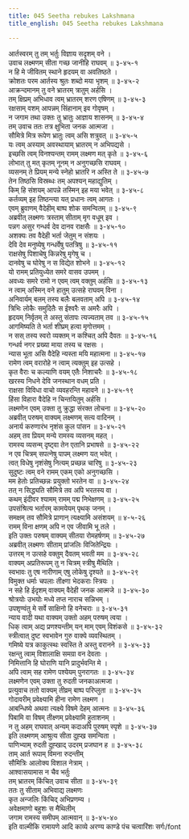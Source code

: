 ```yaml
---
title: 045 Seetha rebukes Lakshmana
title_english: 045 Seetha rebukes Lakshmana

---
```

आर्तस्वरम् तु तम् भर्तुः विज्ञाय सदृशम् वने ।  
उवाच लक्ष्मणम् सीता गच्छ जानीहि राघवम् ॥ ३-४५-१  
न हि मे जीवितम् स्थाने हृदयम् वा अवतिष्ठते ।  
क्रोशतः परम आर्तस्य श्रुतः शब्दो मया भृशम् ॥ ३-४५-२  
आक्रन्दमानम् तु वने भ्रातरम् त्रातुम् अर्हसि ।  
तम् क्षिप्रम् अभिधाव त्वम् भ्रातरम् शरण एषिणम् ॥ ३-४५-३  
रक्षसाम् वशम् आपन्नम् सिंहानाम् इव गोवृषम् ।  
न जगाम तथा उक्तः तु भ्रातुः आज्ञाय शासनम् ॥ ३-४५-४  
तम् उवाच ततः तत्र क्षुभिता जनक आत्मजा ।  
सौमित्रे मित्र रूपेण भ्रातुः त्वम् असि शत्रुवत् ॥ ३-४५-५  
यः त्वम् अस्याम् अवस्थायाम् भ्रातरम् न अभिपद्यसे ।  
इच्छसि त्वम् विनश्यन्तम् रामम् लक्ष्मण मत् कृते ॥ ३-४५-६  
लोभात् तु मत् कृतम् नूनम् न अनुगच्छसि राघवम् ।  
व्यसनम् ते प्रियम् मन्ये स्नेहो भ्रातरि न अस्ति ते ॥ ३-४५-७  
तेन तिष्ठसि विस्रब्धः तम् अपश्यन् महाद्युतिम् ।  
किम् हि संशयम् आपन्ने तस्मिन् इह मया भवेत् ॥ ३-४५-८  
कर्तव्यम् इह तिष्ठन्त्या यत् प्रधानः त्वम् आगतः ।  
एवम् ब्रुवाणम् वैदेहीम् बाष्प शोक समन्वितम् ॥ ३-४५-९  
अब्रवीत् लक्ष्मणः त्रस्ताम् सीताम् मृग वधूम् इव ।  
पन्नग असुर गन्धर्व देव दानव राक्षसैः ॥ ३-४५-१०  
अशक्यः तव वैदेही भर्ता जेतुम् न संशयः ।  
देवि देव मनुष्येषु गन्धर्वेषु पतत्रिषु ॥ ३-४५-११  
राक्षसेषु पिशाचेषु किन्नरेषु मृगेषु च ।  
दानवेषु च घोरेषु न स विद्येत शोभने ॥ ३-४५-१२  
यो रामम् प्रतियुध्येत समरे वासव उपमम् ।  
अवध्यः समरे रामो न एवम् त्वम् वक्तुम् अर्हसि ॥ ३-४५-१३  
न त्वाम् अस्मिन् वने हातुम् उत्सहे राघवम् विना ।  
अनिवार्यम् बलम् तस्य बलैः बलवताम् अपि ॥ ३-४५-१४  
त्रिभिः लोकैः समुदितैः स ईश्वरैः स अमरैः अपि ।  
हृदयम् निर्वृतम् ते अस्तु संतापः त्यज्यताम् तव ॥ ३-४५-१५  
आगमिष्यति ते भर्ता शीघ्रम् हत्वा मृगोत्तमम् ।  
न सस् तस्य स्वरो व्यक्तम् न कश्चित् अपि दैवतः ॥ ३-४५-१६  
गन्धर्व नगर प्रख्या माया तस्य च रक्षसः ।  
न्यास भूता असि वैदेहि न्यस्ता मयि महात्मना ॥ ३-४५-१७  
रामेण त्वम् वरारोहे न त्वाम् त्यक्तुम् इह उत्सहे ।  
कृत वैराः च कल्याणि वयम् एतैः निशाचरैः ॥ ३-४५-१८  
खरस्य निधने देवि जनस्थान वधम् प्रति ।  
राक्षसा विविधा वाचो व्यवहरन्ति महावने ॥ ३-४५-१९  
हिंसा विहारा वैदेहि न चिन्तयितुम् अर्हसि ।  
लक्ष्मणेन एवम् उक्ता तु क्रुद्धा संरक्त लोचना ॥ ३-४५-२०  
अब्रवीत् परुषम् वाक्यम् लक्ष्मणम् सत्य वादिनम् ।  
अनार्य करुणारंभ नृशंस कुल पांसन ॥ ३-४५-२१  
अहम् तव प्रियम् मन्ये रामस्य व्यसनम् महत् ।  
रामस्य व्यसन्म् दृष्ट्वा तेन एतानि प्रभाषसे ॥ ३-४५-२२  
न एव चित्रम् सपत्नेषु पापम् लक्ष्मण यत् भवेत् ।  
त्वत् विधेषु नृशंसेषु नित्यम् प्रच्छन्न चारिषु ॥ ३-४५-२३  
सुदुष्टः त्वम् वने रामम् एकम् एको अनुगच्छसि ।  
मम हेतोः प्रतिच्छन्नः प्रयुक्तो भरतेन वा ॥ ३-४५-२४  
तत् न सिद्ध्यति सौमित्रे तव अपि भरतस्य वा ।  
कथम् इंदीवर श्यामम् रामम् पद्म निभेक्षणम् ॥ ३-४५-२५  
उपसंश्रित्य भर्तारम् कामयेयम् पृथक् जनम् ।  
समक्षम् तव सौमित्रे प्राणान् त्यक्ष्यामि असंशयम् ॥ ४-५-२६  
रामम् विना क्षणम् अपि न एव जीवामि भू तले ।  
इति उक्तः परुषम् वाक्यम् सीतया रोमहर्षणम् ॥ ३-४५-२७  
अब्रवीत् लक्ष्मणः सीताम् प्रांजलिः विजितेन्द्रियः ।  
उत्तरम् न उत्सहे वक्तुम् दैवतम् भवती मम ॥ ३-४५-२८  
वाक्यम् अप्रतिरूपम् तु न चित्रम् स्त्रीषु मैथिलि ।  
स्वभावः तु एष नारीणाम् एषु लोकेषु दृश्यते ॥ ३-४५-२९  
विमुक्त धर्माः चपलाः तीक्ष्णा भेदकराः स्त्रियः ।  
न सहे हि ईदृशम् वाक्यम् वैदेही जनक आत्मजे ॥ ३-४५-३०  
श्रोत्रयोः उभयोः मध्ये तप्त नाराच सन्निभम् ।  
उपशृण्वंतु मे सर्वे साक्षिनो हि वनेचराः ॥ ३-४५-३१  
न्याय वादी यथा वाक्यम् उक्तो अहम् परुषम् त्वया ।  
धिक् त्वाम् अद्य प्रणश्यन्तीम् यन् माम् एवम् विशंकसे ॥ ३-४५-३२  
स्त्रीत्वात् दुष्ट स्वभावेन गुरु वाक्ये व्यवस्थितम् ।  
गमिष्ये यत्र काकुत्स्थः स्वस्ति ते अस्तु वरानने ॥ ३-४५-३३  
रक्षन्तु त्वाम् विशालाक्षि समग्रा वन देवताः ।  
निमित्तानि हि घोराणि यानि प्रादुर्भवन्ति मे ।  
अपि त्वाम् सह रामेण पश्येयम् पुनरागतः ॥ ३-४५-३४  
लक्ष्मणेन एवम् उक्ता तु रुदती जनकाअत्मजा ।  
प्रत्युवाच ततो वाक्यम् तीव्रम् बाष्प परिप्लुता ॥ ३-४५-३५  
गोदावरीम् प्रवेक्ष्यामि हीना रामेण लक्ष्मण ।  
आबन्धिष्ये अथवा त्यक्ष्ये विषमे देहम् आत्मनः ॥ ३-४५-३६  
पिबामि वा विषम् तीक्ष्णम् प्रवेक्ष्यामि हुताशनम् ।  
न तु अहम् राघवात् अन्यम् कदाअपि पुरुषम् स्पृशे ॥ ३-४५-३७  
इति लक्ष्मणम् आश्रुत्य सीता दुह्ख समन्विता ।  
पाणिभ्याम् रुदती दुह्खाद् उदरम् प्रजघान ह ॥ ३-४५-३८  
ताम् आर्त रूपाम् विमना रुदन्तीम्  
सौमित्रिः आलोक्य विशाल नेत्राम् ।  
आश्वासयामास न चैव भर्तुः  
तम् भ्रातरम् किंचित् उवाच सीता ॥ ३-४५-३९  
ततः तु सीताम् अभिवाद्य लक्ष्मणः  
कृत अन्जलिः किंचिद् अभिप्रणम्य ।  
अवेक्षमाणो बहुशः स मैथिलीम्  
जगाम रामस्य समीपम् आत्मवान् ॥ ३-४५-४०  
इति वाल्मीकि रामायणे आदि काव्ये अरण्य काण्डे पंच चत्वारिंशः सर्गः/font